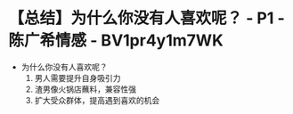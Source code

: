 # 【总结】为什么你没有人喜欢呢？ - P1 - 陈广希情感 - BV1pr4y1m7WK

-   为什么你没有人喜欢呢？
    1.  男人需要提升自身吸引力
    2.  渣男像火锅店蘸料，兼容性强
    3.  扩大受众群体，提高遇到喜欢的机会